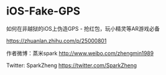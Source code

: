 # iOS-Fake-GPS

如何在非越狱的iOS上伪造GPS - 抢红包，玩小精灵等AR游戏必备

https://zhuanlan.zhihu.com/p/25000801

作者微博：蒸米spark http://www.weibo.com/zhengmin1989

Twitter: SparkZheng https://twitter.com/SparkZheng
